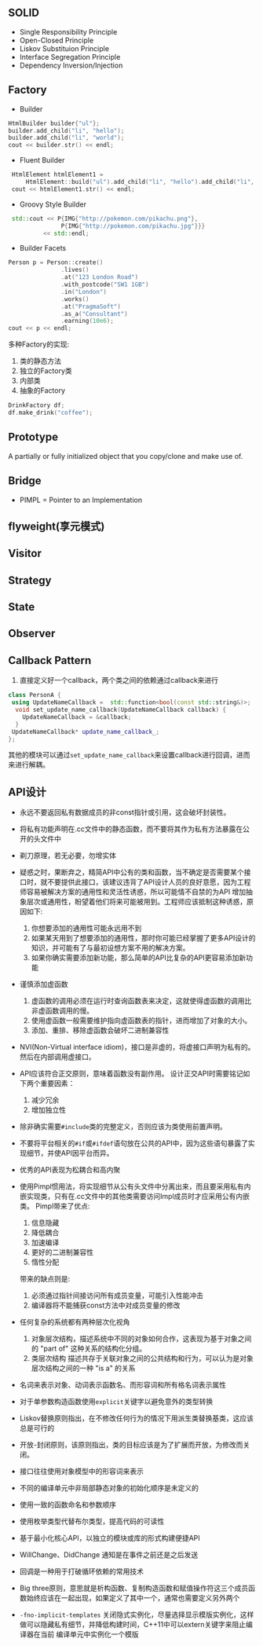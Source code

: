 ## SOLID

* Single Responsibility Principle
* Open-Closed Principle
* Liskov Substituion Principle
* Interface Segregation Principle
* Dependency Inversion/Injection

## Factory

* Builder

```cpp
HtmlBuilder builder{"ul"};
builder.add_child("li", "hello");
builder.add_child("li", "world");
cout << builder.str() << endl;
```

* Fluent Builder

```cpp
 HtmlElement htmlElement1 =
     HtmlElement::build("ul").add_child("li", "hello").add_child("li", "world");
 cout << htmlElement1.str() << endl;
```


* Groovy Style Builder

```cpp
 std::cout << P{IMG{"http://pokemon.com/pikachu.png"},
               P{IMG{"http://pokemon.com/pikachu.jpg"}}}
          << std::endl;
```

* Builder Facets

```cpp
Person p = Person::create()
               .lives()
               .at("123 London Road")
               .with_postcode("SW1 1GB")
               .in("London")
               .works()
               .at("PragmaSoft")
               .as_a("Consultant")
               .earning(10e6);
cout << p << endl;
```

多种Factory的实现:

1. 类的静态方法
2. 独立的Factory类
3. 内部类
4. 抽象的Factory

```cpp
DrinkFactory df;
df.make_drink("coffee");
```

## Prototype
A partially or fully initialized object that you copy/clone and make use of.


## Bridge

* PIMPL = Pointer to an Implementation


## flyweight(享元模式)


## Visitor

## Strategy

## State

## Observer


## Callback Pattern

1. 直接定义好一个callback，两个类之间的依赖通过callback来进行

```cpp
class PersonA {
 using UpdateNameCallback =  std::function<bool(const std::string&)>;
  void set_update_name_callback(UpdateNameCallback callback) {
    UpdateNameCallback = &callback;
  }
 UpdateNameCallback* update_name_callback_;
};
```

其他的模块可以通过`set_update_name_callback`来设置callback进行回调，进而来进行解耦。


## API设计

* 永远不要返回私有数据成员的非const指针或引用，这会破坏封装性。
* 将私有功能声明在.cc文件中的静态函数，而不要将其作为私有方法暴露在公开的头文件中
* 剃刀原理，若无必要，勿增实体
* 疑惑之时，果断弃之，精简API中公有的类和函数，当不确定是否需要某个接口时，就不要提供此接口，该建议违背了API设计人员的良好意愿，因为工程师容易被解决方案的通用性和灵活性诱惑，所以可能情不自禁的为API
  增加抽象层次或通用性，盼望着他们将来可能被用到。工程师应该抵制这种诱惑，原因如下:
  1. 你想要添加的通用性可能永远用不到
  2. 如果某天用到了想要添加的通用性，那时你可能已经掌握了更多API设计的知识，并可能有了与最初设想方案不用的解决方案。
  3. 如果你确实需要添加新功能，那么简单的API比复杂的API更容易添加新功能

* 谨慎添加虚函数
  1. 虚函数的调用必须在运行时查询函数表来决定，这就使得虚函数的调用比非虚函数调用的慢。
  2. 使用虚函数一般需要维护指向虚函数表的指针，进而增加了对象的大小。
  3. 添加、重排、移除虚函数会破坏二进制兼容性

* NVI(Non-Virtual interface idiom)，接口是非虚的，将虚接口声明为私有的。然后在内部调用虚接口。

* API应该符合正交原则，意味着函数没有副作用。
  设计正交API时需要铭记如下两个重要因素：
  1. 减少冗余
  2. 增加独立性

* 除非确实需要`#include`类的完整定义，否则应该为类使用前置声明。
* 不要将平台相关的`#if`或`#ifdef`语句放在公共的API中，因为这些语句暴露了实现细节，并使API因平台而异。
* 优秀的API表现为松耦合和高内聚
* 使用Pimpl惯用法，将实现细节从公有头文件中分离出来，而且要采用私有内嵌实现类，只有在.cc文件中的其他类需要访问Impl成员时才应采用公有内嵌类。
  Pimpl带来了优点:

  1. 信息隐藏
  2. 降低耦合
  3. 加速编译
  4. 更好的二进制兼容性
  5. 惰性分配

  带来的缺点则是:

  1. 必须通过指针间接访问所有成员变量，可能引入性能冲击
  2. 编译器将不能捕获const方法中对成员变量的修改

* 任何复杂的系统都有两种层次化视角
  1. 对象层次结构，描述系统中不同的对象如何合作，这表现为基于对象之间的 "part of" 这种关系的结构化分组。
  2. 类层次结构 描述共存于关联对象之间的公共结构和行为，可以认为是对象层次结构之间的一种 "is a" 的关系
* 名词来表示对象、动词表示函数名、而形容词和所有格名词表示属性
* 对于单参数构造函数使用`explicit`关键字以避免意外的类型转换
* Liskov替换原则指出，在不修改任何行为的情况下用派生类替换基类，这应该总是可行的
* 开放-封闭原则，该原则指出，类的目标应该是为了扩展而开放，为修改而关闭。
* 接口往往使用对象模型中的形容词来表示
* 不同的编译单元中非局部静态对象的初始化顺序是未定义的
* 使用一致的函数命名和参数顺序
* 使用枚举类型代替布尔类型，提高代码的可读性
* 基于最小化核心API，以独立的模块或库的形式构建便捷API
* WillChange、DidChange 通知是在事件之前还是之后发送
* 回调是一种用于打破循环依赖的常用技术
* Big three原则，意思就是析构函数、复制构造函数和赋值操作符这三个成员函数始终应该在一起出现，如果定义了其中一个，通常也需要定义另外两个
* `-fno-implicit-templates` 关闭隐式实例化，尽量选择显示模版实例化，这样做可以隐藏私有细节，并降低构建时间，C++11中可以extern关键字来阻止编译器在当前
  编译单元中实例化一个模版